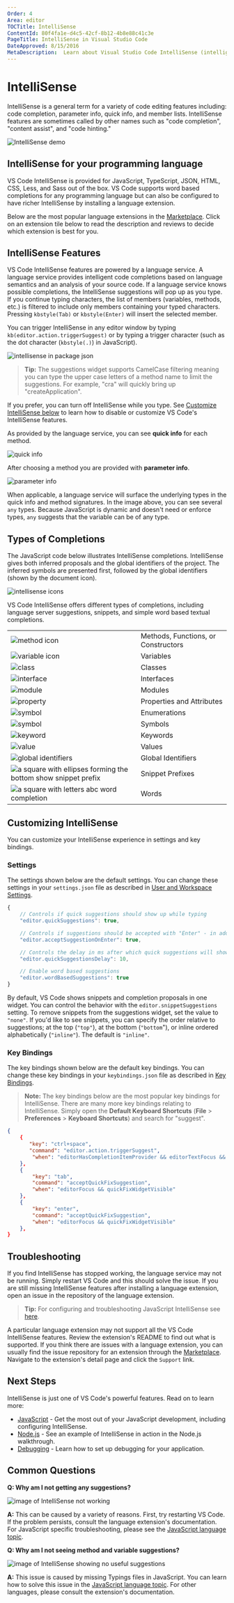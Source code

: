 ```yaml
---
Order: 4
Area: editor
TOCTitle: IntelliSense
ContentId: 80f4fa1e-d4c5-42cf-8b12-4b8e88c41c3e
PageTitle: IntelliSense in Visual Studio Code
DateApproved: 8/15/2016
MetaDescription:  Learn about Visual Studio Code IntelliSense (intelligent code completion). 
---
```


# IntelliSense

IntelliSense is a general term for a variety of code editing features including: code completion, parameter info, quick info, and member lists. IntelliSense features are sometimes called by other names such as "code completion", "content assist", and "code hinting."

![IntelliSense demo](images/intellisense/intellisense.gif)

## IntelliSense for your programming language

VS Code IntelliSense is provided for JavaScript, TypeScript, JSON, HTML, CSS, Less, and Sass out of the box. VS Code supports word based completions for any programming language but can also be configured to have richer IntelliSense by installing a language extension.

Below are the most popular language extensions in the [Marketplace](https://marketplace.visualstudio.com/vscode). Click on an extension tile below to read the description and reviews to decide which extension is best for you.

<div class="marketplace-extensions-languages"></div>

## IntelliSense Features

VS Code IntelliSense features are powered by a language service. A language service provides intelligent code completions based on language semantics and an analysis of your source code. If a language service knows possible completions, the IntelliSense suggestions will pop up as you type. If you continue typing characters, the list of members (variables, methods, etc.) is filtered to include only members containing your typed characters. Pressing `kbstyle(Tab)` or `kbstyle(Enter)` will insert the selected member.

You can trigger IntelliSense in any editor window by typing `kb(editor.action.triggerSuggest)` or by typing a trigger character (such as the dot character (`kbstyle(.)`) in JavaScript).

![intellisense in package json](images/intellisense/intellisense_packagejson.gif)

> **Tip:** The suggestions widget supports CamelCase filtering meaning you can type the upper case letters of a method name to limit the suggestions. For example, "cra" will quickly bring up "createApplication".

If you prefer, you can turn off IntelliSense while you type. See [Customize IntelliSense below](/docs/editor/intellisense.md#customize-intellisense) to learn how to disable or customize VS Code's IntelliSense features.

As provided by the language service, you can see **quick info** for each method.

![quick info](images/intellisense/quick_outline.png)

After choosing a method you are provided with **parameter info**.

![parameter info](images/intellisense/paramater_info.png)

When applicable, a language service will surface the underlying types in the quick info and method signatures. In the image above, you can see several `any` types. Because JavaScript is dynamic and doesn't need or enforce types, `any` suggests that the variable can be of any type.

## Types of Completions

The JavaScript code below illustrates IntelliSense completions. IntelliSense gives both inferred proposals and the global identifiers of the project. The inferred symbols are presented first, followed by the global identifiers (shown by the document icon).

![intellisense icons](images/intellisense/intellisense_icons.png)

VS Code IntelliSense offers different types of completions, including language server suggestions, snippets, and simple word based textual completions.

|       |         |
| ----- | ------- |
| ![method icon](images/intellisense/method_icon.png) | Methods, Functions, or Constructors |
| ![variable icon](images/intellisense/variable_icon.png) | Variables |
| ![class](images/intellisense/class_icon.png) | Classes |
| ![interface](images/intellisense/interface_icon.png) | Interfaces |
| ![module](images/intellisense/module_icon.png) | Modules |
| ![property](images/intellisense/property_icon.png) | Properties and Attributes |
| ![symbol](images/intellisense/enum_icon.png) | Enumerations |
| ![symbol](images/intellisense/symbol_icon.png) | Symbols |
| ![keyword](images/intellisense/keyword_icon.png) | Keywords |
| ![value](images/intellisense/value_icon.png) | Values |
| ![global identifiers](images/intellisense/file_icon.png) | Global Identifiers |
| ![a square with ellipses forming the bottom show snippet prefix](images/intellisense/snippet_icon.png) | Snippet Prefixes |
| ![a square with letters abc word completion](images/intellisense/word_completion_icon.png) | Words |

## Customizing IntelliSense

You can customize your IntelliSense experience in settings and key bindings.

### Settings

The settings shown below are the default settings. You can change these settings in your `settings.json` file as described in [User and Workspace Settings](/docs/customization/userandworkspace.md).

```javascript
{
    // Controls if quick suggestions should show up while typing
    "editor.quickSuggestions": true,

    // Controls if suggestions should be accepted with "Enter" - in addition to "Tab". Helps to avoid ambiguity between inserting new lines and accepting suggestions.
    "editor.acceptSuggestionOnEnter": true,

    // Controls the delay in ms after which quick suggestions will show up.
    "editor.quickSuggestionsDelay": 10,

    // Enable word based suggestions
    "editor.wordBasedSuggestions": true
}
```

By default, VS Code shows snippets and completion proposals in one widget. You can control the behavior with the `editor.snippetSuggestions` setting. To remove snippets from the suggestions widget, set the value to `"none"`. If you'd like to see snippets, you can specify the order relative to suggestions; at the top (`"top"`), at the bottom (`"bottom`"), or inline ordered alphabetically (`"inline"`). The default is `"inline"`.

### Key Bindings

The key bindings shown below are the default key bindings. You can change these key bindings in your `keybindings.json` file as described in [Key Bindings](/docs/customization/keybindings.md).

> **Note:** The key bindings below are the most popular key bindings for IntelliSense. There are many more key bindings relating to IntelliSense. Simply open the **Default Keyboard Shortcuts** (**File** > **Preferences** > **Keyboard Shortcuts**) and search for "suggest".

```json
{
    {
       "key": "ctrl+space",
       "command": "editor.action.triggerSuggest",
        "when": "editorHasCompletionItemProvider && editorTextFocus && !editorReadonly"
    },
    {
        "key": "tab",
        "command": "acceptQuickFixSuggestion",
        "when": "editorFocus && quickFixWidgetVisible"
    },
    {
        "key": "enter",
        "command": "acceptQuickFixSuggestion",
        "when": "editorFocus && quickFixWidgetVisible"
    },
}
```

## Troubleshooting

If you find IntelliSense has stopped working, the language service may not be running. Simply restart VS Code and this should solve the issue. If you are still missing IntelliSense features after installing a language extension, open an issue in the repository of the language extension.

> **Tip:** For configuring and troubleshooting JavaScript IntelliSense see [here](/docs/languages/javascript.md#intellisense).

A particular language extension may not support all the VS Code IntelliSense features. Review the extension's README to find out what is supported. If you think there are issues with a language extension, you can usually find the issue repository for an extension through the [Marketplace](https://marketplace.visualstudio.com/vscode). Navigate to the extension's detail page and click the `Support` link.

## Next Steps

IntelliSense is just one of VS Code's powerful features. Read on to learn more:

* [JavaScript](/docs/languages/javascript.md) - Get the most out of your JavaScript development, including configuring IntelliSense.
* [Node.js](/docs/runtimes/nodejs.md#intellisense-and-typings) - See an example of IntelliSense in action in the Node.js walkthrough.
* [Debugging](/docs/editor/debugging.md) - Learn how to set up debugging for your application.

## Common Questions

**Q: Why am I not getting any suggestions?**

![image of IntelliSense not working](images/intellisense/intellisense_error.png)

**A:** This can be caused by a variety of reasons. First, try restarting VS Code. If the problem persists, consult the language extension's documentation. For JavaScript specific troubleshooting, please see the [JavaScript language topic](/docs/languages/javascript.md#intellisense).

**Q: Why am I not seeing method and variable suggestions?**

![image of IntelliSense showing no useful suggestions](images/intellisense/missing_typings.png)

**A:** This issue is caused by missing Typings files in JavaScript. You can learn how to solve this issue in the [JavaScript language topic](/docs/languages/javascript.md#intellisense). For other languages, please consult the extension's documentation.

